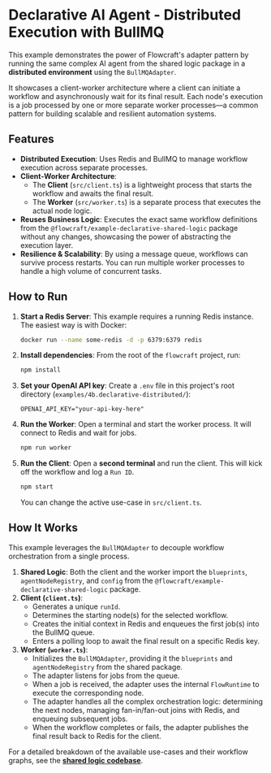 # Declarative AI Agent - Distributed Execution with BullMQ

This example demonstrates the power of Flowcraft's adapter pattern by running the same complex AI agent from the shared logic package in a **distributed environment** using the `BullMQAdapter`.

It showcases a client-worker architecture where a client can initiate a workflow and asynchronously wait for its final result. Each node's execution is a job processed by one or more separate worker processes—a common pattern for building scalable and resilient automation systems.

## Features

- **Distributed Execution**: Uses Redis and BullMQ to manage workflow execution across separate processes.
- **Client-Worker Architecture**:
  - The **Client** (`src/client.ts`) is a lightweight process that starts the workflow and awaits the final result.
  - The **Worker** (`src/worker.ts`) is a separate process that executes the actual node logic.
- **Reuses Business Logic**: Executes the exact same workflow definitions from the `@flowcraft/example-declarative-shared-logic` package without any changes, showcasing the power of abstracting the execution layer.
- **Resilience & Scalability**: By using a message queue, workflows can survive process restarts. You can run multiple worker processes to handle a high volume of concurrent tasks.

## How to Run

1.  **Start a Redis Server**: This example requires a running Redis instance. The easiest way is with Docker:

    ```bash
    docker run --name some-redis -d -p 6379:6379 redis
    ```

2.  **Install dependencies**:
    From the root of the `flowcraft` project, run:
    ```bash
    npm install
    ```

3.  **Set your OpenAI API key**:
    Create a `.env` file in this project's root directory (`examples/4b.declarative-distributed/`):

    ```
    OPENAI_API_KEY="your-api-key-here"
    ```

4.  **Run the Worker**: Open a terminal and start the worker process. It will connect to Redis and wait for jobs.

    ```bash
    npm run worker
    ```

5.  **Run the Client**: Open a **second terminal** and run the client. This will kick off the workflow and log a `Run ID`.

    ```bash
    npm start
    ```
    You can change the active use-case in `src/client.ts`.

## How It Works

This example leverages the `BullMQAdapter` to decouple workflow orchestration from a single process.

1.  **Shared Logic**: Both the client and the worker import the `blueprints`, `agentNodeRegistry`, and `config` from the `@flowcraft/example-declarative-shared-logic` package.
2.  **Client (`client.ts`)**:
    - Generates a unique `runId`.
    - Determines the starting node(s) for the selected workflow.
    - Creates the initial context in Redis and enqueues the first job(s) into the BullMQ queue.
    - Enters a polling loop to await the final result on a specific Redis key.
3.  **Worker (`worker.ts`)**:
    - Initializes the `BullMQAdapter`, providing it the `blueprints` and `agentNodeRegistry` from the shared package.
    - The adapter listens for jobs from the queue.
    - When a job is received, the adapter uses the internal `FlowRuntime` to execute the corresponding node.
    - The adapter handles all the complex orchestration logic: determining the next nodes, managing fan-in/fan-out joins with Redis, and enqueuing subsequent jobs.
    - When the workflow completes or fails, the adapter publishes the final result back to Redis for the client.

For a detailed breakdown of the available use-cases and their workflow graphs, see the **[shared logic codebase](../4.declarative-shared-logic/README.md)**.
